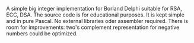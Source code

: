 A simple big integer implementation for Borland Delphi suitable for RSA, ECC, DSA.
The source code is for educational purposes. It is kept simple and in pure Pascal. No external libraries oder assembler required.
There is room for improvements: two's complement representation for negative numbers could be optimized.
